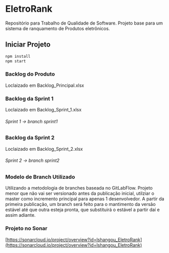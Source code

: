 # EletroRank

Repositório para Trabalho de Qualidade de Software. Projeto base para um sistema de ranquamento de Produtos eletrônicos.

## Iniciar Projeto

```cmd
npm install
npm start
```

### Backlog do Produto

Loclaizado em Backlog_Principal.xlsx

### Backlog da Sprint 1

Loclaizado em Backlog_Sprint_1.xlsx

###### Sprint 1 -> branch sprint1

### Backlog da Sprint 2

Loclaizado em Backlog_Sprint_2.xlsx

###### Sprint 2 -> branch sprint2

### Modelo de Branch Utilizado

Utilizando a metodologia de branches baseada no GitLabFlow. Projeto menor que não vai ser versionado antes da publicação inicial, utilziar o master como incremento principal para apenas 1 desenvolvedor. A partir da primeira publicação, um branch será feito para o mantimento da versão estável até que outra esteja pronta, que substituirá o estável a partir daí e assim adiante.

### Projeto no Sonar

[https://sonarcloud.io/project/overview?id=lshangou_EletroRank](https://sonarcloud.io/project/overview?id=lshangou_EletroRank)
